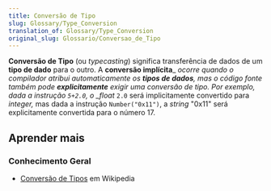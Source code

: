 ```yaml
---
title: Conversão de Tipo
slug: Glossary/Type_Conversion
translation_of: Glossary/Type_Conversion
original_slug: Glossario/Conversao_de_Tipo
---
```

**Conversão de Tipo** (ou _typecasting_) significa transferência de dados de um **tipo de dado** para o outro. A **conversão implícita**\_ _ocorre quando o compilador atribui automaticamente os **tipos de dados**, mas o código fonte também pode **explicitamente** exigir uma conversão de tipo. Por exemplo, dada a instrução `5+2.0`, o \_float_ `2.0` será implicitamente convertido para _integer,_ mas dada a instrução `Number("0x11")`, a _string_ "0x11" será explicitamente convertida para o número 17.

## Aprender mais

### Conhecimento Geral

- [Conversão de Tipos](https://pt.wikipedia.org/wiki/Convers%C3%A3o_de_tipos) em Wikipedia
